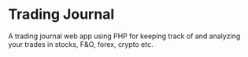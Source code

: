 # Trading Journal
A trading journal web app using PHP for keeping track of and analyzing your trades in stocks, F&O, forex, crypto etc.
